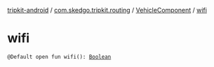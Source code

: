 [tripkit-android](../../index.md) / [com.skedgo.tripkit.routing](../index.md) / [VehicleComponent](index.md) / [wifi](./wifi.md)

# wifi

`@Default open fun wifi(): `[`Boolean`](https://kotlinlang.org/api/latest/jvm/stdlib/kotlin/-boolean/index.html)